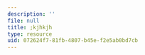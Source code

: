 ```yaml
---
description: ''
file: null
title: ;kjhkjh
type: resource
uid: 072624f7-81fb-4807-b45e-f2e5ab0bd7cb
---
```

